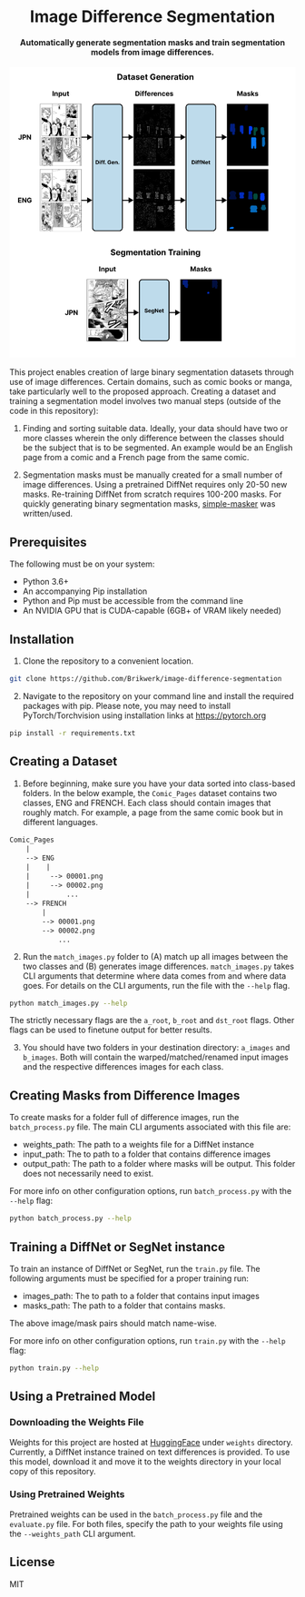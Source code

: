 <h1 align="center">
  Image Difference Segmentation
  <br>
</h1>

<h4 align="center">Automatically generate segmentation masks and train segmentation models from image differences.</h4>

![A diagram of the image difference process](imgs/header.jpg)

This project enables creation of large binary segmentation datasets through use of image differences. Certain domains, such as comic books or manga, take particularly well to the proposed approach. Creating a dataset and training a segmentation model involves two manual steps (outside of the code in this repository):

1. Finding and sorting suitable data. Ideally, your data should have two or more classes wherein the only difference between the classes should be the subject that is to be segmented. An example would be an English page from a comic and a French page from the same comic.

2. Segmentation masks must be manually created for a small number of image differences. Using a pretrained DiffNet requires only 20-50 new masks. Re-training DiffNet from scratch requires 100-200 masks. For quickly generating binary segmentation masks, [simple-masker](https://github.com/Brikwerk/simple-masker) was written/used.

## Prerequisites

The following must be on your system:

- Python 3.6+
- An accompanying Pip installation
- Python and Pip must be accessible from the command line
- An NVIDIA GPU that is CUDA-capable (6GB+ of VRAM likely needed)

## Installation

1. Clone the repository to a convenient location.

```bash
git clone https://github.com/Brikwerk/image-difference-segmentation
```

2. Navigate to the repository on your command line and install the required packages with pip. Please note, you may need to install PyTorch/Torchvision using installation links at https://pytorch.org

```bash
pip install -r requirements.txt
```

## Creating a Dataset

1. Before beginning, make sure you have your data sorted into class-based folders. In the below example, the `Comic_Pages` dataset contains two classes, ENG and FRENCH. Each class should contain images that roughly match. For example, a page from the same comic book but in different languages.

```
Comic_Pages
    |
    --> ENG
    |    |
    |     --> 00001.png
    |     --> 00002.png
    |         ...
    --> FRENCH
        |
        --> 00001.png
        --> 00002.png
            ...
```

2. Run the `match_images.py` folder to (A) match up all images between the two classes and (B) generates image differences. `match_images.py` takes CLI arguments that determine where data comes from and where data goes. For details on the CLI arguments, run the file with the `--help` flag.

```bash
python match_images.py --help
```

The strictly necessary flags are the `a_root`, `b_root` and `dst_root` flags. Other flags can be used to finetune output for better results.

3. You should have two folders in your destination directory: `a_images` and `b_images`. Both will contain the warped/matched/renamed input images and the respective differences images for each class.

## Creating Masks from Difference Images

To create masks for a folder full of difference images, run the `batch_process.py` file. The main CLI arguments associated with this file are:

- weights_path: The path to a weights file for a DiffNet instance
- input_path: The to path to a folder that contains difference images
- output_path: The path to a folder where masks will be output. This folder does not necessarily need to exist.

For more info on other configuration options, run `batch_process.py` with the `--help` flag:

```bash
python batch_process.py --help
```

## Training a DiffNet or SegNet instance

To train an instance of DiffNet or SegNet, run the `train.py` file. The following arguments must be specified for a proper training run:

- images_path: The to path to a folder that contains input images
- masks_path: The path to a folder that contains masks.

The above image/mask pairs should match name-wise.

For more info on other configuration options, run `train.py` with the `--help` flag:

```bash
python train.py --help
```

## Using a Pretrained Model

### Downloading the Weights File

Weights for this project are hosted at [HuggingFace](https://huggingface.co/brikwerk/image-difference-segmentation) under `weights` directory. Currently, a DiffNet instance trained on text differences is provided. To use this model, download it and move it to the weights directory in your local copy of this repository.

### Using Pretrained Weights

Pretrained weights can be used in the `batch_process.py` file and the `evaluate.py` file. For both files, specify the path to your weights file using the `--weights_path` CLI argument.

## License

MIT
